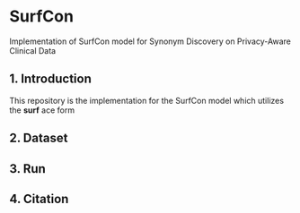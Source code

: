 # SurfCon
Implementation of SurfCon model for Synonym Discovery on Privacy-Aware Clinical Data

## 1. Introduction
This repository is the implementation for the SurfCon model which utilizes the __surf__ ace form 

## 2. Dataset

## 3. Run

## 4. Citation
